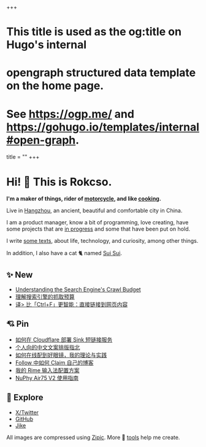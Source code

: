+++
# This title is used as the og:title on Hugo's internal
# opengraph structured data template on the home page.
# See https://ogp.me/ and https://gohugo.io/templates/internal#open-graph.
title = ""
+++

# Hi! 👋 This is Rokcso.

**I'm a maker of things, rider of [motorcycle](https://www.honda.co.jp/CROSSCUB/), and like [cooking](/t/cooking/).**

Live in [Hangzhou](https://zh.wikipedia.org/wiki/%E6%9D%AD%E5%B7%9E%E5%B8%82), an ancient, beautiful and comfortable city in China.

I am a product manager, know a bit of programming, love creating, have some projects that are [in progress](/now) and some that have been put on hold.

I write [some texts](/blog), about life, technology, and curiosity, among other things.

In addition, I also have a cat 🐈 named [Sui Sui](/p/suisui).

## ✨ New

- [Understanding the Search Engine's Crawl Budget](/p/crawl-budget-en/)
- [理解搜索引擎的抓取预算](/p/crawl-budget/)
- [译> 比「Ctrl+F」更智能：直接链接到网页内容](/p/directly-link-to-web-content/)

## 💘 Pin

- [如何在 Cloudflare 部署 Sink 短链接服务](/p/deploy-sink/)
- [个人向的中文文案排版指北](/p/chinese-copywriting-guidelines/)
- [如何在线配到好眼镜，我的理论与实践](/p/buy-glasses-online/)
- [Follow 中如何 Claim 自己的博客](/p/follow-claim-feed/)
- [我的 Rime 输入法配置方案](/p/rime-setup/)
- [NuPhy Air75 V2 使用指南](/p/nuphy-air75-v2-use-guide/)

## 🌲 Explore

- [X/Twitter](https://x.com/rokcso/)
- [GitHub](https://github.com/rokcso/)
- [Jike](https://okjk.co/RqK5zW)

All images are compressed using [Zipic](https://rok.ink/zipic). More 🧰 [tools](/p/tools-en/) help me create.
